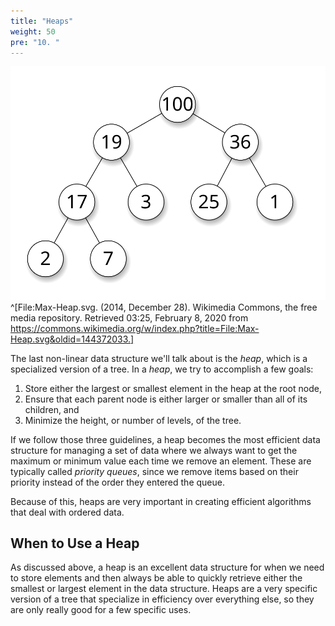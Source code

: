 ```yaml
---
title: "Heaps"
weight: 50
pre: "10. "
---
```

![Heap Data Structure](/images/4/4.10.heap.svg)^[File:Max-Heap.svg. (2014, December 28). Wikimedia Commons, the free media repository. Retrieved 03:25, February 8, 2020 from https://commons.wikimedia.org/w/index.php?title=File:Max-Heap.svg&oldid=144372033.]

The last non-linear data structure we'll talk about is the _heap_, which is a specialized version of a tree. In a _heap_, we try to accomplish a few goals:

1. Store either the largest or smallest element in the heap at the root node,
2. Ensure that each parent node is either larger or smaller than all of its children, and
3. Minimize the height, or number of levels, of the tree.

If we follow those three guidelines, a heap becomes the most efficient data structure for managing a set of data where we always want to get the maximum or minimum value each time we remove an element. These are typically called _priority queues_, since we remove items based on their priority instead of the order they entered the queue.

Because of this, heaps are very important in creating efficient algorithms that deal with ordered data. 

## When to Use a Heap

As discussed above, a heap is an excellent data structure for when we need to store elements and then always be able to quickly retrieve either the smallest or largest element in the data structure. Heaps are a very specific version of a tree that specialize in efficiency over everything else, so they are only really good for a few specific uses. 
